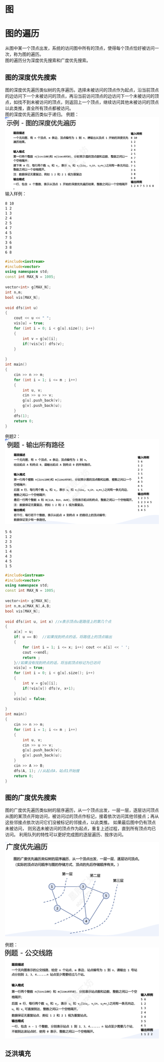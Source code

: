 # 图



# 图的遍历
从图中某一个顶点出发，系统的访问图中所有的顶点，使得每个顶点恰好被访问一次，称为图的遍历。  
图的遍历分为深度优先搜索和广度优先搜索。  
## 图的深度优先搜索   
图的深度优先遍历类似树的先序遍历。选择未被访问的顶点作为起点，沿当前顶点
的边访问下一个未被访问的顶点，再沿当前访问顶点的边访问下一个未被访问的顶
点，如找不到未被访问的顶点，则返回上一个顶点，继续访问其他未被访问的顶点
以此类推，直全所有顶点都被访问。  
图的深度优先遍历类似于递归。 
例题：
![alt text](image.png)
输入样例：
```
8 10 
1 2 
1 3
2 4
2 5
4 7
4 5
7 5 
3 6
3 8
6 8
```
```cpp
#include<iostream>
#include<vector>
using namespace std;
const int MAX_N = 1005;

vector<int> g[MAX_N];
int n,m;
bool vis[MAX_N];

void dfs(int u)
{
    cout << u << " ";
    vis[u] = true;
    for (int i = 0; i < g[u].size(); i++)
    {
        int v = g[u][i];
        if(!vis[v]) dfs(v);
    }
    
}
int main()
{
    cin >> n >> m;
    for (int i = 1; i <= m ; i++)
    {
        int u, v;
        cin >> u >> v;
        g[u].push_back(v);
        g[v].push_back(u);
    }
    dfs(1);
    return 0;
}
```

例题2：
![alt text](image-1.png)
```
5 6 
1 2
2 3
3 5
1 4 
4 3
4 5
1 5
```
```cpp
#include<iostream>
#include<vector>
using namespace std;
const int MAX_N = 1005;

vector<int> g[MAX_N];
int n,m,a[MAX_N],A,B;
bool vis[MAX_N];

void dfs(int u, int x) //x表示顶点u是路径上的第几个点
{
    a[x] = u;
    if( u == B)  //如果找到终点的话，将路径上的顶点输出
    {
        for (int i = 1; i <= x; i++) cout << a[i] << ' ';
        cout <<endl;
        return ;
    }//如果没有找到终点的话，将当前顶点标记为已访问
    vis[u] = true;
    for (int i = 0; i < g[u].size(); i++)
    {
        int v = g[u][i];
        if(!vis[v]) dfs(v, x+1);
    }
    vis[u] = false;
    
}
int main()
{
    cin >> n >> m;
    for (int i = 1; i <= m ; i++)
    {
        int u, v;
        cin >> u >> v;
        g[u].push_back(v);
        g[v].push_back(u);
    }
    cin >> A >> B;
    dfs(A, 1); //从起点A，站点1开始搜
    return 0;
}
```

## 图的广度优先搜索
图的广度优先遍历类似树的层序遍历，从一个顶点出发，一层一层，逐层访问顶点从图的某顶点开始访问，被访问过的顶点作标记，接着依次访问其他邻接点；再从这些邻接点依次访问它们没被标记的邻接点，以此类推。
如果最后图中仍有顶点未被访问， 则另选未被访问的顶点作为起点，重复上述过程，直到所有顶点均已访问。
利用队列的特性可以更好完成图的逐层遍历、按序访问。  

![alt text](image-2.png)


例题：
![alt text](image-3.png) 

## 泛洪填充